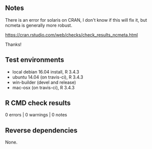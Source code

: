 ## Notes

There is an error for solaris on CRAN, I don't know if this
will fix it, but ncmeta is generally more robust. 

https://cran.rstudio.com/web/checks/check_results_ncmeta.html

Thanks!

## Test environments
* local debian 16.04 install, R 3.4.3
* ubuntu 14.04 (on travis-ci), R 3.4.3
* win-builder (devel and release)
* mac-osx (on travis-ci), R 3.4.3
## R CMD check results

0 errors | 0 warnings | 0 notes


## Reverse dependencies

None. 

